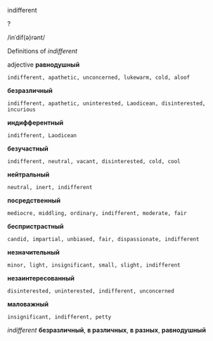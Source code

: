 indifferent

?

/inˈdif(ə)rənt/

Definitions of _indifferent_

adjective
**равнодушный**

    indifferent, apathetic, unconcerned, lukewarm, cold, aloof
**безразличный**

    indifferent, apathetic, uninterested, Laodicean, disinterested, incurious
**индифферентный**

    indifferent, Laodicean
**безучастный**

    indifferent, neutral, vacant, disinterested, cold, cool
**нейтральный**

    neutral, inert, indifferent
**посредственный**

    mediocre, middling, ordinary, indifferent, moderate, fair
**беспристрастный**

    candid, impartial, unbiased, fair, dispassionate, indifferent
**незначительный**

    minor, light, insignificant, small, slight, indifferent
**незаинтересованный**

    disinterested, uninterested, indifferent, unconcerned
**маловажный**

    insignificant, indifferent, petty

_indifferent_
**безразличный**, **в различных**, **в разных**, **равнодушный**
